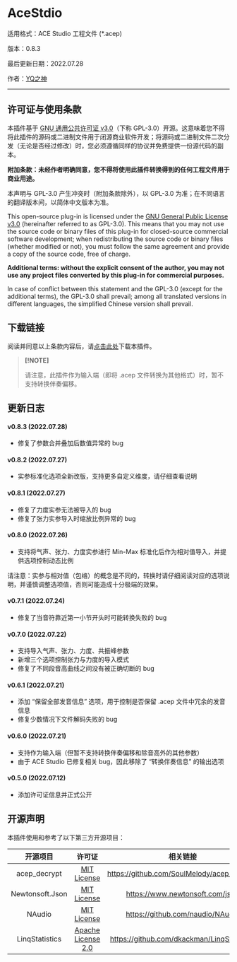 # AceStdio

适用格式：ACE Studio 工程文件 (*.acep)

版本：0.8.3

最后更新日期：2022.07.28

作者：[YQ之神](https://space.bilibili.com/102844209)

---

## 许可证与使用条款

本插件基于 [GNU 通用公共许可证 v3.0](https://www.gnu.org/licenses/gpl-3.0.html)（下称 GPL-3.0）开源。这意味着您不得将此插件的源码或二进制文件用于闭源商业软件开发；将源码或二进制文件二次分发（无论是否经过修改）时，您必须遵循同样的协议并免费提供一份源代码的副本。

**附加条款：未经作者明确同意，您不得将使用此插件转换得到的任何工程文件用于商业用途。**

本声明与 GPL-3.0 产生冲突时（附加条款除外），以 GPL-3.0 为准；在不同语言的翻译版本间，以简体中文版本为准。

This open-source plug-in is licensed under the [GNU General Public License v3.0](https://www.gnu.org/licenses/gpl-3.0.html) (hereinafter referred to as GPL-3.0). This means that you may not use the source code or binary files of this plug-in for closed-source commercial software development; when redistributing the source code or binary files (whether modified or not), you must follow the same agreement and provide a copy of the source code, free of charge.

**Additional terms: without the explicit consent of the author, you may not use any project files converted by this plug-in for commercial purposes.**

In case of conflict between this statement and the GPL-3.0 (except for the additional terms), the GPL-3.0 shall prevail; among all translated versions in different languages, the simplified Chinese version shall prevail.

## 下载链接

阅读并同意以上条款内容后，请[点击此处](https://openvpi-1307911855.cos.ap-beijing.myqcloud.com/plugins/ace/opensvip_plugin_ace_0.8.3.zip)下载本插件。

> **[!NOTE]**
>
> 请注意，此插件作为输入端（即将 .acep 文件转换为其他格式）时，暂不支持转换伴奏偏移。
>

## 更新日志

#### v0.8.3 (2022.07.28)

- 修复了参数合并叠加后数值异常的 bug

#### v0.8.2 (2022.07.27)

- 实参标准化选项全新改版，支持更多自定义维度，请仔细查看说明

#### v0.8.1 (2022.07.27)

- 修复了力度实参无法被导入的 bug
- 修复了张力实参导入时缩放比例异常的 bug

#### v0.8.0 (2022.07.26)

- 支持将气声、张力、力度实参进行 Min-Max 标准化后作为相对值导入，并提供选项控制动态比例

请注意：实参与相对值（包络）的概念是不同的，转换时请仔细阅读对应的选项说明，并谨慎调整选项值，否则可能造成十分极端的效果。

#### v0.7.1 (2022.07.24)

- 修复了当音符靠近第一小节开头时可能转换失败的 bug

#### v0.7.0 (2022.07.22)

- 支持导入气声、张力、力度、共振峰参数
- 新增三个选项控制张力与力度的导入模式
- 修复了不同段音高曲线之间没有被正确切断的 bug

#### v0.6.1 (2022.07.21)

- 添加 “保留全部发音信息” 选项，用于控制是否保留 .acep 文件中冗余的发音信息
- 修复少数情况下文件解码失败的 bug

#### v0.6.0 (2022.07.21)

- 支持作为输入端（但暂不支持转换伴奏偏移和除音高外的其他参数）
- 由于 ACE Studio 已修复相关 bug，因此移除了 “转换伴奏信息” 的输出选项

#### v0.5.0 (2022.07.12)

- 添加许可证信息并正式公开

## 开源声明

本插件使用和参考了以下第三方开源项目：

|    开源项目     |                            许可证                            |                  相关链接                  |
| :-------------: | :----------------------------------------------------------: | :----------------------------------------: |
|  acep_decrypt   |        [MIT License](https://licenses.nuget.org/MIT)         | https://github.com/SoulMelody/acep_decrypt |
| Newtonsoft.Json |        [MIT License](https://licenses.nuget.org/MIT)         |      https://www.newtonsoft.com/json       |
|     NAudio      |        [MIT License](https://licenses.nuget.org/MIT)         |      https://github.com/naudio/NAudio      |
| LinqStatistics  | [Apache License 2.0](https://choosealicense.com/licenses/apache-2.0) | https://github.com/dkackman/LinqStatistics |

